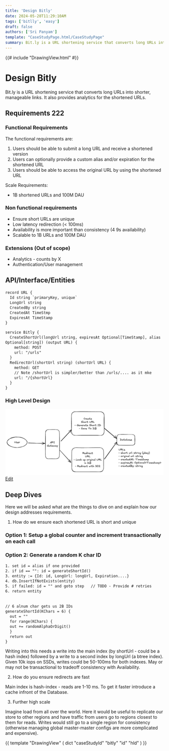 ```yaml
---
title: 'Design Bitly'
date: 2024-05-28T11:29:10AM
tags: ['bitlly', 'easy']
draft: false
authors: ['Sri Panyam']
template: "CaseStudyPage.html/CaseStudyPage"
summary: Bit.ly is a URL shortening service that converts long URLs into shorter, manageable links. It also provides analytics for the shortened URLs.
---
```


{{# include "DrawingView.html" #}}

# Design Bitly

Bit.ly is a URL shortening service that converts long URLs into shorter, manageable links. It also provides analytics for the shortened URLs.

<testtag></testtag>

## Requirements 222

### Functional Requirements

The functional requirements are:

1.  Users should be able to submit a long URL and receive a shortened version
2.  Users can optionally provide a custom alias and/or expiration for the shortened URL
3.  Users should be able to access the original URL by using the shortened URL

Scale Requirements:

* 1B shortened URLs and 100M DAU

### Non functional requirements

* Ensure short URLs are unique
* Low latency redirection (< 100ms)
* Availability is more important than consistency (4 9s availability)
* Scalable to 1B URLs and 100M DAU

### Extensions (Out of scope)

* Analytics - counts by X
* Authentication/User management

## API/Interface/Entities

```
record URL {
  Id string `primaryKey, unique`
  LongUrl string    
  CreatedBy string
  CreatedAt TimeStmp
  ExpiresAt TimeStamp
}
```

```
service Bitly {
  CreateShortUrl(longUrl string, expiresAt Optional[TimeStamp], alias Optional[string]) (output URL) {
    method: POST
    url: "/urls"
  }
  RedirectUrl(shortUrl string) (shortUrl URL) { 
    method: GET
    // Note /shortUrl is simpler/better than /urls/.... as it mke
    url: "/{shortUrl}
  }
}
```

### High Level Design

![alt High Level Design](./hld.png "High Level Design")
<a href="https://excalidraw.com/#json=sHhxf0boLbIl4vQaMOUwG,wpN0an9rUA1i9H_4Csd2CA" target="_blank">Edit</a>


## Deep Dives

Here we will be asked what are the things to dive on and explain how our design addresses requirements.

1. How do we ensure each shortened URL is short and unique

### Option 1: Setup a global counter and increment transactionally on each call

### Option 2: Generate a random K char ID

```
1. set id = alias if one provided
2. if id == "": id = generateShortId()
3. entity := {Id: id, LongUrl: longUrl, Expiration....}
4. db.InsertIfNotExists(entity)
5. if failed: id = "" and goto step   // TODO - Provide # retries
6. return entity


// 6 alnum char gets us 2B IDs
generateShortId(KChars = 6) {
  out = ""
  for range(KChars) {
  out += randomAlphaOrDigit()
  }
  return out
}
```

Writing into this needs a write into the main index (by shortUrl - could be a hash index) followed by a write to a second index by longUrl (a btree index).
Given 10k iops on SSDs, writes could be 50-100ms for both indexes.   May or may not be transactional to tradeoff consistency with Availability.

2. How do you ensure redirects are fast

Main index is hash-index - reads are 1-10 ms.   To get it faster introduce a cache infront of the Database.

3. Further high scale

Imagine load from all over the world.   Here it would be useful to replicate our store to other regions and have traffic from users go to regions closest to them for reads.  Writes would still go to a single region for consistency (otherwise managing global master-master configs are more complicated and expensive).

{{ template "DrawingView" ( dict "caseStudyId" "bitly" "id" "hld" ) }}

